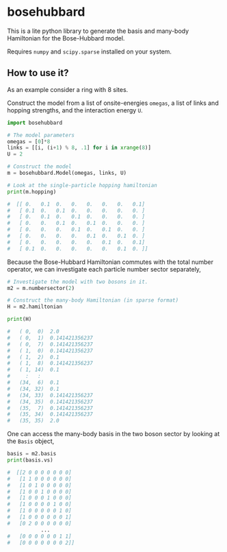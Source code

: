 # bosehubbard

This is a lite python library to generate the basis and many-body Hamiltonian for the Bose-Hubbard model.

Requires `numpy` and `scipy.sparse` installed on your system.

## How to use it?

As an example consider a ring with 8 sites. 

Construct the model from a list of onsite-energies `omegas`, a list of links and hopping strengths, and the interaction energy `U`.

```python
import bosehubbard

# The model parameters
omegas = [0]*8
links = [[i, (i+1) % 8, .1] for i in xrange(8)]
U = 2

# Construct the model
m = bosehubbard.Model(omegas, links, U)

# Look at the single-particle hopping hamiltonian
print(m.hopping)

#  [[ 0.   0.1  0.   0.   0.   0.   0.   0.1]
#   [ 0.1  0.   0.1  0.   0.   0.   0.   0. ]
#   [ 0.   0.1  0.   0.1  0.   0.   0.   0. ]
#   [ 0.   0.   0.1  0.   0.1  0.   0.   0. ]
#   [ 0.   0.   0.   0.1  0.   0.1  0.   0. ]
#   [ 0.   0.   0.   0.   0.1  0.   0.1  0. ]
#   [ 0.   0.   0.   0.   0.   0.1  0.   0.1]
#   [ 0.1  0.   0.   0.   0.   0.   0.1  0. ]]
```

Because the Bose-Hubbard Hamiltonian commutes with the total number operator, we can investigate each particle number sector separately,

```python
# Investigate the model with two bosons in it.
m2 = m.numbersector(2)

# Construct the many-body Hamiltonian (in sparse format)
H = m2.hamiltonian

print(H)

#	( 0,  0)  2.0
#	( 0,  1)  0.141421356237
#	( 0,  7)  0.141421356237
#	( 1,  0)  0.141421356237
#	( 1,  2)  0.1
#	( 1,  8)  0.141421356237
#	( 1, 14)  0.1
#	  :	  :
#	(34,  6)  0.1
#	(34, 32)  0.1
#	(34, 33)  0.141421356237
#	(34, 35)  0.141421356237
#	(35,  7)  0.141421356237
#	(35, 34)  0.141421356237
#	(35, 35)  2.0
```

One can access the many-body basis in the two boson sector by looking at the `Basis` object,

```python
basis = m2.basis
print(basis.vs)

#  [[2 0 0 0 0 0 0 0]
#   [1 1 0 0 0 0 0 0]
#   [1 0 1 0 0 0 0 0]
#   [1 0 0 1 0 0 0 0]
#   [1 0 0 0 1 0 0 0]
#   [1 0 0 0 0 1 0 0]
#   [1 0 0 0 0 0 1 0]
#   [1 0 0 0 0 0 0 1]
#   [0 2 0 0 0 0 0 0]
           ...
#   [0 0 0 0 0 0 1 1]
#   [0 0 0 0 0 0 0 2]]
```
